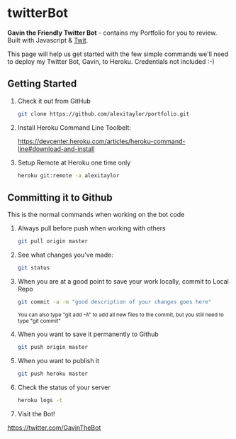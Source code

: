 # twitterBot

**Gavin the Friendly Twitter Bot** - contains my Portfolio for you to review. Built with Javascript & [Twit].

This page will help us get started with the few simple commands we'll need to deploy my Twitter Bot, Gavin, to Heroku.
Credentials not included :-)

Getting Started
---------------

1. Check it out from GitHub

    ```sh
    git clone https://github.com/alexitaylor/portfolio.git
    ```

2. Install Heroku Command Line Toolbelt:

    https://devcenter.heroku.com/articles/heroku-command-line#download-and-install
    
3. Setup Remote at Heroku one time only

    ```sh
    heroku git:remote -a alexitaylor
    ```
    
Committing it to Github
-----------------------
This is the normal commands when working on the bot code

1. Always pull before push when working with others

    ```sh
    git pull origin master
    ```
    
2. See what changes you've made:
    
    ```sh
    git status
    ```
    
3. When you are at a good point to save your work locally, commit to Local Repo

    ```sh
    git commit -a -m "good description of your changes goes here"
    ```
    <sup>You can also type "git add -A" to add all new files to the commit, but you still need to type "git commit"</sup>

4. When you want to save it permanently to Github

    ```sh
    git push origin master
    ```

5. When you want to publish it

    ```sh
    git push heroku master
    ```

6. Check the status of your server

    ```sh
    heroku logs -t
    ```

7. Visit the Bot!

https://twitter.com/GavinTheBot

[Twit]:https://www.npmjs.com/package/twit

